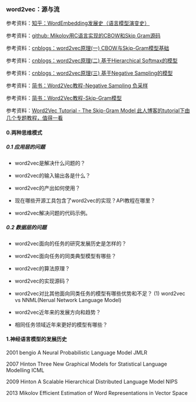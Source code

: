 ### word2vec：源与流

参考资料：[知乎：WordEmbedding发展史（语言模型演变史）](https://zhuanlan.zhihu.com/p/69521198)

参考资料：[github: Mikolov用C语言实现的CBOW和Skip Gram源码](https://github.com/tmikolov/word2vec)

参考资料：[cnblogs：word2vec原理(一) CBOW与Skip-Gram模型基础](https://www.cnblogs.com/pinard/p/7160330.html)

参考资料：[cnblogs：word2vec原理(二) 基于Hierarchical Softmax的模型](https://www.cnblogs.com/pinard/p/7243513.html)

参考资料：[cnblogs：word2vec原理(三) 基于Negative Sampling的模型](https://www.cnblogs.com/pinard/p/7249903.html)

参考资料：[简书：Word2Vec教程-Negative Sampling 负采样](https://www.jianshu.com/p/ed15e2adbfad)

参考资料：[简书：Word2Vec教程-Skip-Gram模型](https://www.jianshu.com/p/a1163174ebaf)

参考资料：[Word2Vec Tutorial - The Skip-Gram Model 此人博客的tutorial下由几个专题教程，值得一看](http://mccormickml.com/2016/04/19/word2vec-tutorial-the-skip-gram-model/)

#### 0.两种思维模式

##### 0.1 应用层的问题

* word2vec是解决什么问题的？

* word2vec的输入输出各是什么？

* word2vec的产出如何使用？

* 现在哪些开源工具包含了word2vec的实现？API教程在哪里？

* word2vec解决问题的代码示例。

##### 0.2 数据层的问题

* word2vec面向的任务的研究发展历史是怎样的？

* word2vec面向任务的同类典型模型有哪些？

* word2vec的算法原理？

* word2vec的实现源码？

* word2vec对比其他面向同类任务的模型有哪些优势和不足？
(1) word2vec vs NNML(Nerual Network Language Model)

* word2vec近年来的发展方向和趋势？

* 相同任务领域近年来更好的模型有哪些？

#### 1.神经语言模型的发展历史

2001 bengio A Neural Probabilistic Language Model JMLR

2007 Hinton Three New Graphical Models for Statistical Language Modelling ICML

2009 Hinton A Scalable Hierarchical Distributed Language Model NIPS

2013 Mikolov Efficient Estimation of Word Representations in Vector Space

